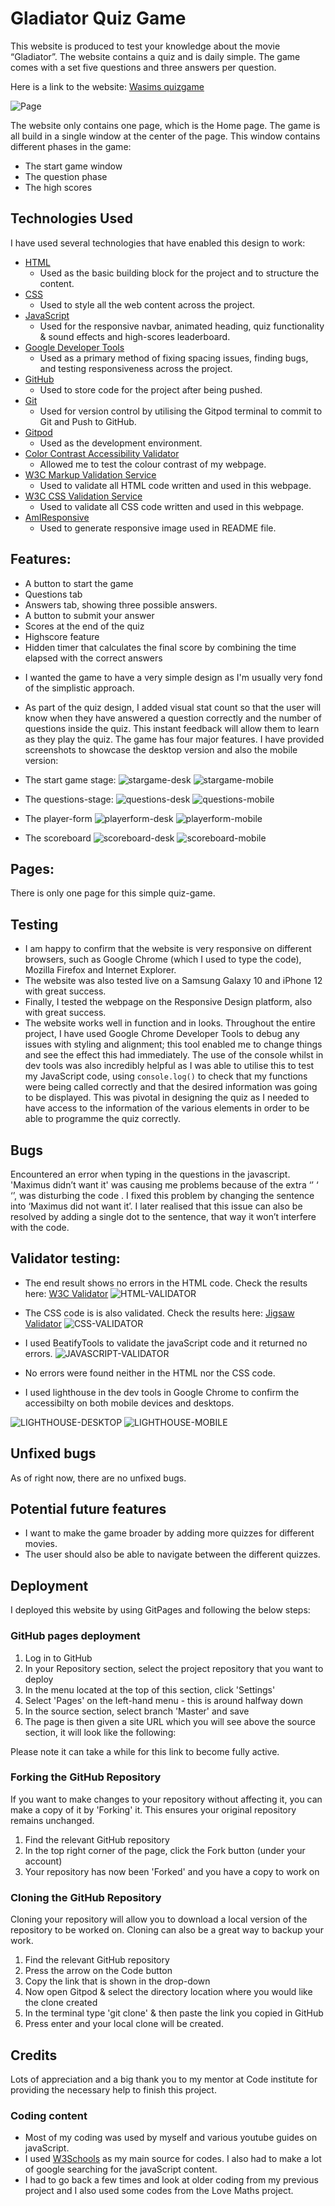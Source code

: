# Gladiator Quiz Game

This website is produced to test your knowledge about the movie “Gladiator”. The website contains a quiz and is daily simple. The game comes with a set five questions and three answers per question. 

Here is a link to the website: [Wasims quizgame](https://wasim-eb.github.io/quiz-game/)

![Page](./assets/images/responsivedesign-final.png)

The website only contains one page, which is the Home page. The game is all build in a single window at the center of the page.
This window contains different phases in the game:
- The start game window
- The question phase
- The high scores

## Technologies Used
I have used several technologies that have enabled this design to work:

- [HTML](https://developer.mozilla.org/en-US/docs/Web/HTML)
    - Used as the basic building block for the project and to structure the content.
- [CSS](https://developer.mozilla.org/en-US/docs/Learn/Getting_started_with_the_web/CSS_basics)
    - Used to style all the web content across the project. 
- [JavaScript](https://www.javascript.com/)
    - Used for the responsive navbar, animated heading, quiz functionality & sound effects and high-scores leaderboard.
- [Google Developer Tools](https://developers.google.com/web/tools/chrome-devtools)
    - Used as a primary method of fixing spacing issues, finding bugs, and testing responsiveness across the project.
- [GitHub](https://github.com/)
    - Used to store code for the project after being pushed.
- [Git](https://git-scm.com/)
    - Used for version control by utilising the Gitpod terminal to commit to Git and Push to GitHub.
- [Gitpod](https://www.gitpod.io/)
    - Used as the development environment.
- [Color Contrast Accessibility Validator](https://color.a11y.com/)
    - Allowed me to test the colour contrast of my webpage.
- [W3C Markup Validation Service](https://validator.w3.org/) 
    - Used to validate all HTML code written and used in this webpage.
- [W3C CSS Validation Service](https://jigsaw.w3.org/css-validator/#validate_by_input)
    - Used to validate all CSS code written and used in this webpage.
- [AmIResponsive](http://ami.responsivedesign.is/)
    - Used to generate responsive image used in README file.



## Features:
* A button to start the game
* Questions tab
* Answers tab, showing three possible answers.
* A button to submit your answer
* Scores at the end of the quiz
* Highscore feature
* Hidden timer that calculates the final score by combining the time elapsed with the correct answers

- I wanted the game to have a very simple design as I'm usually very fond of the simplistic approach.
- As part of the quiz design, I added visual stat count so that the user will know when they have answered a question correctly and the number of questions inside the quiz. This instant feedback will allow them to learn as they play the quiz.
The game has four major features. I have provided screenshots to showcase the desktop version and also the mobile version:

- The start game stage:
![stargame-desk](./assets/images/startgame-desk.png)
![stargame-mobile](./assets/images/startgame-mobile.png)

- The questions-stage:
![questions-desk](./assets/images/questions-desk.png)
![questions-mobile](./assets/images/questions-mobile.png)

- The player-form
![playerform-desk](./assets/images/playerform-desk.png)
![playerform-mobile](./assets/images/playerform-mobile.png)
- The scoreboard
![scoreboard-desk](./assets/images/scoreboard-desk.png)
![scoreboard-mobile](./assets/images/scoreboard-mobile.png)



## Pages: 
There is only one page for this simple quiz-game.

## Testing
- I am happy to confirm that the website is very responsive on different browsers, such as Google Chrome (which I used to type the code), Mozilla Firefox and Internet Explorer. 
- The website was also tested live on a Samsung Galaxy 10 and iPhone 12 with great success. 
- Finally, I tested the webpage on the Responsive Design platform, also with great success. 
- The website works well in function and in looks.
Throughout the entire project, I have used Google Chrome Developer Tools to debug any issues with styling and alignment; this tool enabled me to change things and see the effect this had immediately. The use of the console whilst in dev tools was also incredibly helpful as I was able to utilise this to test my JavaScript code, using `console.log()` to check that my functions were being called correctly and that the desired information was going to be displayed. This was pivotal in designing the quiz as I needed to have access to the information of the various elements in order to be able to programme the quiz correctly.





## Bugs
Encountered an error when typing in the questions in the javascript. 'Maximus didn’t want it' was causing me problems because of the extra ‘’ ‘ ‘’, was disturbing the code . I fixed this problem by changing the sentence into ‘Maximus did not want it’.
I later realised that this issue can also be resolved by adding a single dot to the sentence, that way it won’t interfere with the code.

## Validator testing:

* The end result shows no errors in the HTML code. Check the results here: [W3C Validator](https://validator.w3.org/nu/?doc=https%3A%2F%2Fwasim-eb.github.io%2Fquiz-game%2F)
![HTML-VALIDATOR](./assets/images/htmlvalid.png)

* The CSS code is is also validated. Check the results here: [Jigsaw Validator](https://jigsaw.w3.org/css-validator/validator?uri=https%3A%2F%2Fwasim-eb.github.io%2Fquiz-game%2F&profile=css3svg&usermedium=all&warning=1&vextwarning=&lang=en)
![CSS-VALIDATOR](./assets/images/cssvalid.png)

* I used BeatifyTools to validate the javaScript code and it returned no errors. 
![JAVASCRIPT-VALIDATOR](./assets/images/javascriptvalid.png)


* No errors were found neither in the HTML nor the CSS code. 
* I used lighthouse in the dev tools in Google Chrome to confirm the accessibilty on both mobile devices and desktops. 

![LIGHTHOUSE-DESKTOP](./assets/images/lighthousedesk.png)
![LIGHTHOUSE-MOBILE](./assets/images/lighthousemobile.png)

## Unfixed bugs
As of right now, there are no unfixed bugs.

## Potential future features
- I want to make the game broader by adding more quizzes for different movies.
- The user should also be able to navigate between the different quizzes.

## Deployment
I deployed this website by using GitPages and following the below steps:

### GitHub pages deployment

1. Log in to GitHub
2. In your Repository section, select the project repository that you want to deploy
3. In the menu located at the top of this section, click 'Settings'
4. Select 'Pages' on the left-hand menu - this is around halfway down
5. In the source section, select branch 'Master' and save
6. The page is then given a site URL which you will see above the source section, it will look like the following:

Please note it can take a while for this link to become fully active.

### Forking the GitHub Repository

If you want to make changes to your repository without affecting it, you can make a copy of it by 'Forking' it. This ensures your original repository remains unchanged.

1. Find the relevant GitHub repository
2. In the top right corner of the page, click the Fork button (under your account)
3. Your repository has now been 'Forked' and you have a copy to work on

### Cloning the GitHub Repository

Cloning your repository will allow you to download a local version of the repository to be worked on. Cloning can also be a great way to backup your work.

1. Find the relevant GitHub repository
2. Press the arrow on the Code button
3. Copy the link that is shown in the drop-down
4. Now open Gitpod & select the directory location where you would like the clone created
5. In the terminal type 'git clone' & then paste the link you copied in GitHub
6. Press enter and your local clone will be created.


## Credits
Lots of appreciation and a big thank you to my mentor at Code institute for providing the necessary help to finish this project. 


### Coding content
* Most of my coding was used by myself and various youtube guides on javaScript.
* I used [W3Schools](https://www.w3schools.com/) as my main source for codes. I also had to make a lot of google searching for the javaScript content.
* I had to go back a few times and look at older coding from my previous project and I also used some codes from the Love Maths project.

